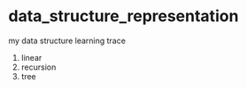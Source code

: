 data_structure_representation
=============================

my data structure learning trace  
1. linear  
2. recursion  
3. tree  
